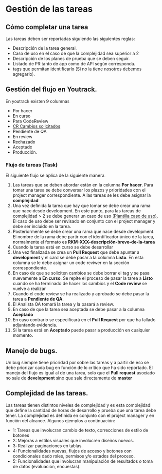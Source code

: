 # Gestión de las tareas

## Cómo completar una tarea
Las tareas deben ser reportadas siguiendo las siguientes reglas:

* Descripción de la tarea general. 
* Caso de uso en el caso de que la complejidad sea superior a 2
* Descripción de los planes de prueba que se deben seguir.
* Listado de PR tanto de app como de API según corresponda.
* tags que permitan identificarlo (Si no la tiene nosotros debemos agregarlo).

## Gestión del flujo  en Youtrack.

En youtrack existen 9 columnas
* Por hacer
* En curso
* Para CodeReview
* [CR Cambios solicitados](https://github.com/Rankmi/api/wiki/Code-Review)
* Pendiente de QA
* En review
* Rechazado
* Aceptado
* Producción.

### Flujo de tareas (Task) 

El siguiente flujo se aplica de la siguiente manera:

1. Las tareas que se deben abordar están en la columna **Por hacer**. Para tomar una tarea se debe conversar los plazos y prioridades con el project manager correspondiente. A las tareas se les debe asignar la **complejidad**
2. Una vez definida la tarea que hay que tomar se debe crear una rama que nace desde development. En este punto, para las tareas de complejidad > 2 se debe generar un caso de uso [(Plantilla caso de uso)](https://docs.google.com/document/d/1yTu6NZrQKXBL6oUsSJNfA9hZtPwD8gP9BkEzDVyPz9k/edit). El caso de uso debe ser revisado en conjunto con el project manager y debe ser incluido en la tarea.
3. Posteriormente se debe crear una rama que nace desde development. El nombre de la rama debe partir con el identificador único de la tarea, normalmente el formato es **RKM-XXX-descripción-breve-de-la-tarea**
4. Cuando la tarea está en curso se debe desarrollar
5. Una vez finalizada se crea un **Pull Request** que debe apuntar a **development** y el card se debe pasar a la columna **Listo**. En esta columna se le debe asignar un code reviwer en la sección correspondiente.
6. En caso de que se soliciten cambios se debe borrar el tag y se pasa nuevamente a **En curso**. Se repite el proceso de pasar la tarea a **Listo** cuando se ha terminado de hacer los cambios y el **Code review** se vuelve a realizar
6. Cuando el code review se ha realizado y aprobado se debe pasar la tarea a **Pendiente de QA**.
7. El Analista QA tomará la tarea y la pasará a review.
8. En caso de que la tarea sea aceptada se debe pasar a la columna **Aceptado**
9. En caso contrario se especificará en el **Pull Request** por que ha fallado adjuntando evidencia.
10. Si la tarea está en **Aceptado** puede pasar a producción en cualquier momento.

## Manejo de bugs.

Un bug siempre tiene prioridad por sobre las tareas y a partir de eso se debe priorizar cada bug en función de lo crítico que ha sido reportado.
El manejo del flujo es igual al de una tarea, solo que el **Pull request** asociado no sale de **development** sino que sale directamente de **master**

## Complejidad de las tareas.

Las tareas tienen distintos niveles de complejidad y es esta complejidad que define la cantidad de horas de desarrollo y prueba que una tarea debe tener. 
La complejidad es definida en conjunto con el project manager y en función del alcance. Algunos ejemplos a continuación:

* 1: Tareas que involucran cambio de texto, correcciones de estilo de botones
* 2: Mejoras a estilos visuales que involucren diseños nuevos.
* 3: Realizar paginaciones en tablas. 
* 4: Funcionalidades nuevas, flujos de acceso y botones con condicionales dado roles, permisos y/o estados del proceso.
* 5: Funcionalidades que involucran manipulación de resultados o toma de datos (evaluación, encuestas).


